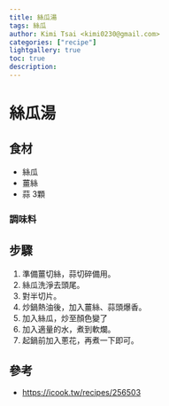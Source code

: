 ```yaml
---
title: 絲瓜湯
tags: 絲瓜
author: Kimi Tsai <kimi0230@gmail.com>
categories: ["recipe"]
lightgallery: true
toc: true
description:
---
```


# 絲瓜湯

## 食材
* 絲瓜 
* 薑絲
* 蒜 3顆

### 調味料

## 步驟
1. 準備薑切絲，蒜切碎備用。
2. 絲瓜洗淨去頭尾。
3. 對半切片。
4. 炒鍋熱油後，加入薑絲、蒜頭爆香。
5. 加入絲瓜，炒至顏色變了
6. 加入適量的水，煮到軟爛。
7. 起鍋前加入蔥花，再煮一下即可。

## 參考
* https://icook.tw/recipes/256503